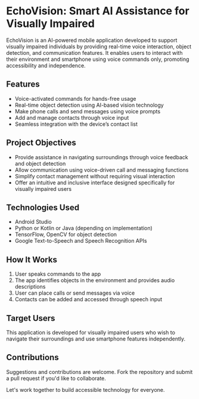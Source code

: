 # EchoVision: Smart AI Assistance for Visually Impaired

EchoVision is an AI-powered mobile application developed to support visually impaired individuals by providing real-time voice interaction, object detection, and communication features. It enables users to interact with their environment and smartphone using voice commands only, promoting accessibility and independence.

## Features

- Voice-activated commands for hands-free usage
- Real-time object detection using AI-based vision technology
- Make phone calls and send messages using voice prompts
- Add and manage contacts through voice input
- Seamless integration with the device’s contact list

## Project Objectives

- Provide assistance in navigating surroundings through voice feedback and object detection
- Allow communication using voice-driven call and messaging functions
- Simplify contact management without requiring visual interaction
- Offer an intuitive and inclusive interface designed specifically for visually impaired users

## Technologies Used

- Android Studio
- Python or Kotlin or Java (depending on implementation)
- TensorFlow, OpenCV for object detection
- Google Text-to-Speech and Speech Recognition APIs

## How It Works

1. User speaks commands to the app
2. The app identifies objects in the environment and provides audio descriptions
3. User can place calls or send messages via voice
4. Contacts can be added and accessed through speech input

## Target Users

This application is developed for visually impaired users who wish to navigate their surroundings and use smartphone features independently.

## Contributions

Suggestions and contributions are welcome. Fork the repository and submit a pull request if you'd like to collaborate.

Let's work together to build accessible technology for everyone.

